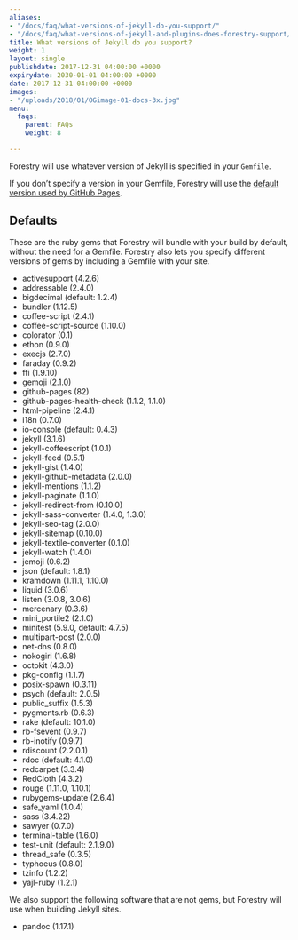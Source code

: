 ```yaml
---
aliases:
- "/docs/faq/what-versions-of-jekyll-do-you-support/"
- "/docs/faq/what-versions-of-jekyll-and-plugins-does-forestry-support/"
title: What versions of Jekyll do you support?
weight: 1
layout: single
publishdate: 2017-12-31 04:00:00 +0000
expirydate: 2030-01-01 04:00:00 +0000
date: 2017-12-31 04:00:00 +0000
images:
- "/uploads/2018/01/OGimage-01-docs-3x.jpg"
menu:
  faqs:
    parent: FAQs
    weight: 8

---
```

Forestry will use whatever version of Jekyll is specified in your `Gemfile`.

If you don’t specify a version in your Gemfile, Forestry will use the [default version used by GitHub Pages](https://pages.github.com/versions/).

## Defaults

These are the ruby gems that Forestry will bundle with your build by default, without the need for a Gemfile. Forestry also lets you specify different versions of gems by including a Gemfile with your site.

*   activesupport (4.2.6)
*   addressable (2.4.0)
*   bigdecimal (default: 1.2.4)
*   bundler (1.12.5)
*   coffee-script (2.4.1)
*   coffee-script-source (1.10.0)
*   colorator (0.1)
*   ethon (0.9.0)
*   execjs (2.7.0)
*   faraday (0.9.2)
*   ffi (1.9.10)
*   gemoji (2.1.0)
*   github-pages (82)
*   github-pages-health-check (1.1.2, 1.1.0)
*   html-pipeline (2.4.1)
*   i18n (0.7.0)
*   io-console (default: 0.4.3)
*   jekyll (3.1.6)
*   jekyll-coffeescript (1.0.1)
*   jekyll-feed (0.5.1)
*   jekyll-gist (1.4.0)
*   jekyll-github-metadata (2.0.0)
*   jekyll-mentions (1.1.2)
*   jekyll-paginate (1.1.0)
*   jekyll-redirect-from (0.10.0)
*   jekyll-sass-converter (1.4.0, 1.3.0)
*   jekyll-seo-tag (2.0.0)
*   jekyll-sitemap (0.10.0)
*   jekyll-textile-converter (0.1.0)
*   jekyll-watch (1.4.0)
*   jemoji (0.6.2)
*   json (default: 1.8.1)
*   kramdown (1.11.1, 1.10.0)
*   liquid (3.0.6)
*   listen (3.0.8, 3.0.6)
*   mercenary (0.3.6)
*   mini_portile2 (2.1.0)
*   minitest (5.9.0, default: 4.7.5)
*   multipart-post (2.0.0)
*   net-dns (0.8.0)
*   nokogiri (1.6.8)
*   octokit (4.3.0)
*   pkg-config (1.1.7)
*   posix-spawn (0.3.11)
*   psych (default: 2.0.5)
*   public_suffix (1.5.3)
*   pygments.rb (0.6.3)
*   rake (default: 10.1.0)
*   rb-fsevent (0.9.7)
*   rb-inotify (0.9.7)
*   rdiscount (2.2.0.1)
*   rdoc (default: 4.1.0)
*   redcarpet (3.3.4)
*   RedCloth (4.3.2)
*   rouge (1.11.0, 1.10.1)
*   rubygems-update (2.6.4)
*   safe_yaml (1.0.4)
*   sass (3.4.22)
*   sawyer (0.7.0)
*   terminal-table (1.6.0)
*   test-unit (default: 2.1.9.0)
*   thread_safe (0.3.5)
*   typhoeus (0.8.0)
*   tzinfo (1.2.2)
*   yajl-ruby (1.2.1)

We also support the following software that are not gems, but Forestry will use when building Jekyll sites.

*   pandoc (1.17.1)